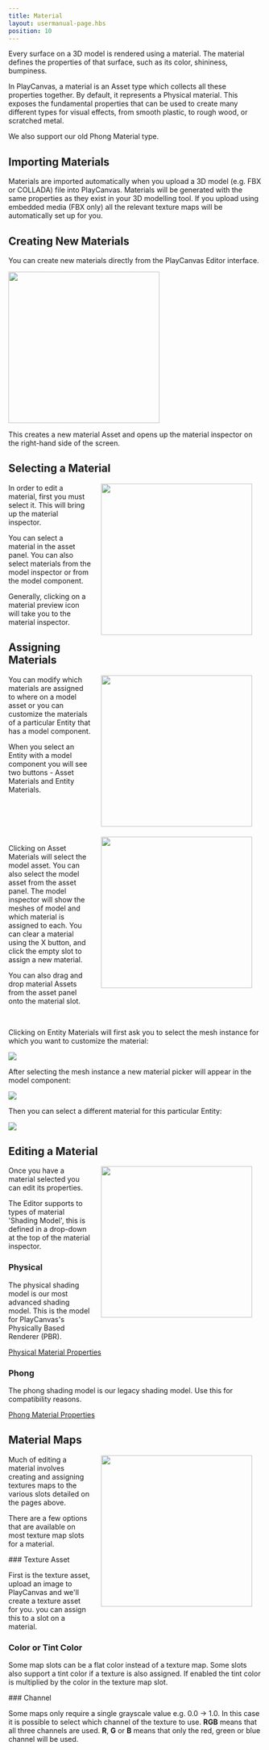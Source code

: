 ```yaml
---
title: Material
layout: usermanual-page.hbs
position: 10
---
```


Every surface on a 3D model is rendered using a material. The material defines the properties of that surface, such as its color, shininess, bumpiness.

In PlayCanvas, a material is an Asset type which collects all these properties together. By default, it represents a Physical material. This exposes the fundamental properties that can be used to create many different types for visual effects, from smooth plastic, to rough wood, or scratched metal.

We also support our old Phong Material type.

## Importing Materials

Materials are imported automatically when you upload a 3D model (e.g. FBX or COLLADA) file into PlayCanvas. Materials will be generated with the same properties as they exist in your 3D modelling tool. If you upload using embedded media (FBX only) all the relevant texture maps will be automatically set up for you.

## Creating New Materials

You can create new materials directly from the PlayCanvas Editor interface.

<img loading="lazy" src="/images/user-manual/assets/materials/create-asset-menu.jpg" style="width: 300px;">

This creates a new material Asset and opens up the material inspector on the right-hand side of the screen.

## Selecting a Material

<img loading="lazy" src="/images/user-manual/assets/materials/model-inspector-simple.jpg" style="width: 300px; float:right; padding: 20px; padding-top: 0px;">

In order to edit a material, first you must select it. This will bring up the material inspector.

You can select a material in the asset panel. You can also select materials from the model inspector or from the model component.

Generally, clicking on a material preview icon will take you to the material inspector.

## Assigning Materials

<img loading="lazy" src="/images/user-manual/assets/materials/model.png" style="width: 300px; float: right; padding: 20px; padding-top: 0px;">

You can modify which materials are assigned to where on a model asset or you can customize the materials of a particular Entity that has a model component.

When you select an Entity with a model component you will see two buttons - Asset Materials and Entity Materials.

<br style="clear:both;">

<img loading="lazy" src="/images/user-manual/assets/materials/model-inspector-free-slot.jpg" style="width: 300px; float: right; padding: 20px; padding-top: 0px;">

Clicking on Asset Materials will select the model asset. You can also select the model asset from the asset panel. The model inspector will show the meshes of model and which material is assigned to each. You can clear a material using the X button, and click the empty slot to assign a new material.

You can also drag and drop material Assets from the asset panel onto the material slot.

<br style="clear:both;">

Clicking on Entity Materials will first ask you to select the mesh instance for which you want to customize the material:

<img loading="lazy" src="/images/user-manual/assets/materials/select.png" style="max-width: 100%">

After selecting the mesh instance a new material picker will appear in the model component:

<img loading="lazy" src="/images/user-manual/assets/materials/selected.png" style="max-width: 100%">

Then you can select a different material for this particular Entity:

<img loading="lazy" src="/images/user-manual/assets/materials/overridden.png" style="max-width: 100%">

<br style="clear:both;">

## Editing a Material

<img loading="lazy" src="/images/user-manual/assets/materials/material-inspector.jpg" style="width: 300px; float: right; padding: 20px; padding-top: 0px;">

Once you have a material selected you can edit its properties.

The Editor supports to types of material 'Shading Model', this is defined in a drop-down at the top of the material inspector.

### Physical

The physical shading model is our most advanced shading model. This is the model for PlayCanvas's Physically Based Renderer (PBR).

[Physical Material Properties][1]

### Phong

The phong shading model is our legacy shading model. Use this for compatibility reasons.

[Phong Material Properties][2]

## Material Maps

<img loading="lazy" src="/images/user-manual/assets/materials/material-map-slot.jpg" style="width: 300px; float: right; padding: 20px; padding-top: 0px;">

Much of editing a material involves creating and assigning textures maps to the various slots detailed on the pages above.

There are a few options that are available on most texture map slots for a material.

### Texture Asset

First is the texture asset, upload an image to PlayCanvas and we'll create a texture asset for you. you can assign this to a slot on a material.

### Color or Tint Color

Some map slots can be a flat color instead of a texture map. Some slots also support a tint color if a texture is also assigned. If enabled the tint color is multiplied by the color in the texture map slot.

### Channel

Some maps only require a single grayscale value e.g. 0.0 -> 1.0. In this case it is possible to select which channel of the texture to use. **RGB** means that all three channels are used. **R**, **G** or **B** means that only the red, green or blue channel will be used.

[1]: /user-manual/assets/materials/physical-material
[2]: /user-manual/assets/materials/phong-material

